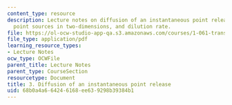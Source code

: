 ```yaml
---
content_type: resource
description: Lecture notes on diffusion of an instantaneous point release, instantaneous
  point sources in two-dimensions, and dilution rate.
file: https://ol-ocw-studio-app-qa.s3.amazonaws.com/courses/1-061-transport-processes-in-the-environment-fall-2008/68b0a4a664246168ee639298b39384b1_lec_03.pdf
file_type: application/pdf
learning_resource_types:
- Lecture Notes
ocw_type: OCWFile
parent_title: Lecture Notes
parent_type: CourseSection
resourcetype: Document
title: 3. Diffusion of an instantaneous point release
uid: 68b0a4a6-6424-6168-ee63-9298b39384b1
---
```


